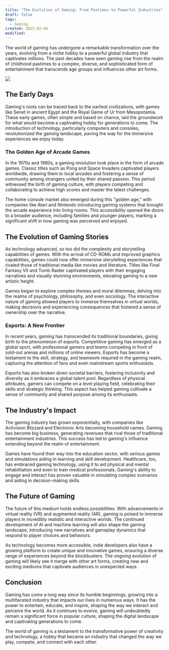 ```yaml
---
title: "The Evolution of Gaming: From Pastimes to Powerful Industries"
draft: false
tags:
  - Gaming
created: 2025-02-06
modified:
---
```

The world of gaming has undergone a remarkable transformation over the years, evolving from a niche hobby to a powerful global industry that captivates millions. The past decades have seen gaming rise from the realm of childhood pastimes to a complex, diverse, and sophisticated form of entertainment that transcends age groups and influences other art forms.

![](https://i.guim.co.uk/img/media/4cd2e3dfef9da0adb8f4ea1294d4d1097f50bd63/152_0_2234_1342/master/2234.jpg?width=1200&quality=85&auto=format&fit=max&s=e556f1df87e5634ae249d37073a327e1)

## The Early Days

Gaming's roots can be traced back to the earliest civilizations, with games like Senet in ancient Egypt and the Royal Game of Ur from Mesopotamia. These early games, often simple and based on chance, laid the groundwork for what would become a captivating hobby for generations to come. The introduction of technology, particularly computers and consoles, revolutionized the gaming landscape, paving the way for the immersive experiences we enjoy today.

### The Golden Age of Arcade Games

In the 1970s and 1980s, a gaming revolution took place in the form of arcade games. Classic titles such as Pong and Space Invaders captivated players worldwide, drawing them to local arcades and fostering a sense of community among strangers united by their shared passion. This period witnessed the birth of gaming culture, with players competing and collaborating to achieve high scores and master the latest challenges.

The home console market also emerged during this "golden age," with companies like Atari and Nintendo introducing gaming systems that brought the arcade experience into living rooms. This accessibility opened the doors to a broader audience, including families and younger players, marking a significant shift in how gaming was perceived and enjoyed.

## The Evolution of Gaming Stories

As technology advanced, so too did the complexity and storytelling capabilities of games. With the arrival of CD-ROMs and improved graphics capabilities, games could now offer immersive storytelling experiences that rivaled those of traditional media like movies and literature. Titles like Final Fantasy VII and Tomb Raider captivated players with their engaging narratives and visually stunning environments, elevating gaming to a new artistic height.

Games began to explore complex themes and moral dilemmas, delving into the realms of psychology, philosophy, and even sociology. The interactive nature of gaming allowed players to immerse themselves in virtual worlds, making decisions and experiencing consequences that fostered a sense of ownership over the narrative.

### Esports: A New Frontier

In recent years, gaming has transcended its traditional boundaries, giving birth to the phenomenon of esports. Competitive gaming has emerged as a global sport, with professional gamers and teams competing in front of sold-out arenas and millions of online viewers. Esports has become a testament to the skill, strategy, and teamwork required in the gaming realm, capturing the attention of fans and even mainstream sports enthusiasts.

Esports has also broken down societal barriers, fostering inclusivity and diversity as it embraces a global talent pool. Regardless of physical attributes, gamers can compete on a level playing field, celebrating their skills and strategic thinking. This aspect has helped gaming cultivate a sense of community and shared purpose among its enthusiasts.

## The Industry's Impact

The gaming industry has grown exponentially, with companies like Activision Blizzard and Electronic Arts becoming household names. Gaming has become big business, generating revenues that rival those of traditional entertainment industries. This success has led to gaming's influence extending beyond the realm of entertainment.

Games have found their way into the education sector, with serious games and simulations aiding in learning and skill development. Healthcare, too, has embraced gaming technology, using it to aid physical and mental rehabilitation and even to train medical professionals. Gaming's ability to engage and interact has proven valuable in simulating complex scenarios and aiding in decision-making skills.

## The Future of Gaming

The future of this medium holds endless possibilities. With advancements in virtual reality (VR) and augmented reality (AR), gaming is poised to immerse players in incredibly realistic and interactive worlds. The continued development of AI and machine learning will also shape the gaming landscape, introducing new narratives and gameplay dynamics that respond to player choices and behaviors.

As technology becomes more accessible, indie developers also have a growing platform to create unique and innovative games, ensuring a diverse range of experiences beyond the blockbusters. The ongoing evolution of gaming will likely see it merge with other art forms, creating new and exciting mediums that captivate audiences in unexpected ways.

## Conclusion

Gaming has come a long way since its humble beginnings, growing into a multifaceted industry that impacts our lives in numerous ways. It has the power to entertain, educate, and inspire, shaping the way we interact and perceive the world. As it continues to evolve, gaming will undoubtedly remain a significant force in popular culture, shaping the digital landscape and captivating generations to come.

The world of gaming is a testament to the transformative power of creativity and technology, a hobby that became an industry that changed the way we play, compete, and connect with each other.
